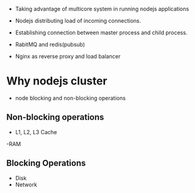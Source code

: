 

- Taking advantage of multicore system in running nodejs applications

- Nodejs distributing load of incoming connections.

- Establishing connection between master process and child process.

- RabitMQ and redis(pubsub)

- Nginx as reverse proxy and load balancer

# Why nodejs cluster

- node blocking and non-blocking operations

## Non-blocking operations
- L1, L2, L3 Cache

-RAM

## Blocking Operations

- Disk
- Network


